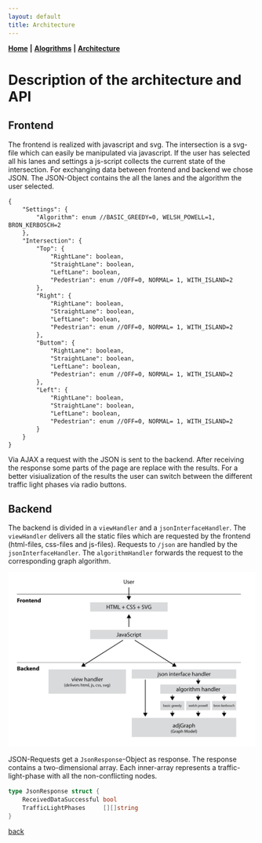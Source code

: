 ```yaml
---
layout: default
title: Architecture
---
```


**[Home](./)** **&#124;** **[Alogrithms](./algorithms.html)** **&#124;** **[Architecture](./architecture.html)**

# Description of the architecture and API

## Frontend

The frontend is realized with javascript and svg. The intersection is a
svg-file which can easily be manipulated via javascript. If the user has selected
all his lanes and settings a js-script collects the current state of
the intersection. For exchanging data between frontend and backend we chose JSON.
The JSON-Object contains the all the lanes and the algorithm the user selected.

```
{
	"Settings": {
		"Algorithm": enum //BASIC_GREEDY=0, WELSH_POWELL=1, BRON_KERBOSCH=2
	},
	"Intersection": {
		"Top": {
			"RightLane": boolean,
			"StraightLane": boolean,
			"LeftLane": boolean,
			"Pedestrian": enum //OFF=0, NORMAL= 1, WITH_ISLAND=2
		},
		"Right": {
			"RightLane": boolean,
			"StraightLane": boolean,
			"LeftLane": boolean,
			"Pedestrian": enum //OFF=0, NORMAL= 1, WITH_ISLAND=2
		},
		"Buttom": {
			"RightLane": boolean,
			"StraightLane": boolean,
			"LeftLane": boolean,
			"Pedestrian": enum //OFF=0, NORMAL= 1, WITH_ISLAND=2
		},
		"Left": {
			"RightLane": boolean,
			"StraightLane": boolean,
			"LeftLane": boolean,
			"Pedestrian": enum //OFF=0, NORMAL= 1, WITH_ISLAND=2
		}
	}
}
```

Via AJAX a request with the JSON is sent to the backend.
After receiving the response some parts of the page are replace with the results.
For a better visiualization of the results the user can switch between the
different traffic light phases via radio buttons.

## Backend

The backend is divided in a ```viewHandler``` and a ```jsonInterfaceHandler```.
The ```viewHandler``` delivers all the static files which are requested by the frontend (html-files, css-files and js-files).
Requests to ```/json``` are handled by the ```jsonInterfaceHandler```. The ```algorithmHandler``` forwards the request
to the corresponding graph algorithm.

![architecture](images/architecture.png)

JSON-Requests get a ```JsonResponse```-Object as response.
The response contains a two-dimensional array.
Each inner-array represents a traffic-light-phase with all the non-conflicting nodes.

```go
type JsonResponse struct {
	ReceivedDataSuccessful bool
	TrafficLightPhases     [][]string
}
```


[back](./)